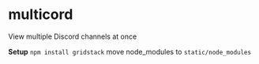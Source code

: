 # multicord
View multiple Discord channels at once

**Setup**
`npm install gridstack`
move node_modules to `static/node_modules`
